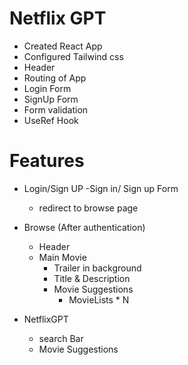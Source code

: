 # Netflix GPT

- Created React App
- Configured Tailwind css
- Header
- Routing of App
- Login Form
- SignUp Form
- Form validation
- UseRef Hook

# Features

- Login/Sign UP
  -Sign in/ Sign up Form

  - redirect to browse page

- Browse (After authentication)

  - Header
  - Main Movie
    - Trailer in background
    - Title & Description
    - Movie Suggestions
      - MovieLists \* N

- NetflixGPT
  - search Bar
  - Movie Suggestions
